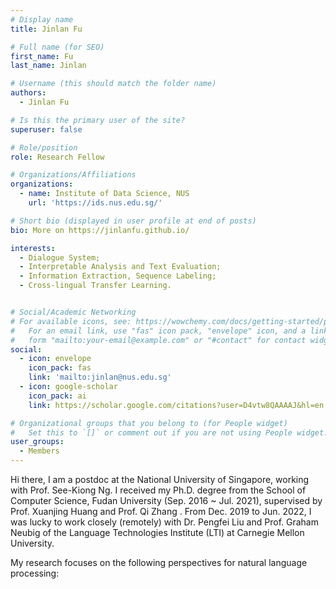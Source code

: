 ```yaml
---
# Display name
title: Jinlan Fu

# Full name (for SEO)
first_name: Fu
last_name: Jinlan

# Username (this should match the folder name)
authors:
  - Jinlan Fu

# Is this the primary user of the site?
superuser: false

# Role/position
role: Research Fellow

# Organizations/Affiliations
organizations:
  - name: Institute of Data Science, NUS
    url: 'https://ids.nus.edu.sg/'

# Short bio (displayed in user profile at end of posts)
bio: More on https://jinlanfu.github.io/

interests:
  - Dialogue System;
  - Interpretable Analysis and Text Evaluation;
  - Information Extraction, Sequence Labeling;
  - Cross-lingual Transfer Learning.


# Social/Academic Networking
# For available icons, see: https://wowchemy.com/docs/getting-started/page-builder/#icons
#   For an email link, use "fas" icon pack, "envelope" icon, and a link in the
#   form "mailto:your-email@example.com" or "#contact" for contact widget.
social:
  - icon: envelope
    icon_pack: fas
    link: 'mailto:jinlan@nus.edu.sg'
  - icon: google-scholar
    icon_pack: ai
    link: https://scholar.google.com/citations?user=D4vtw8QAAAAJ&hl=en

# Organizational groups that you belong to (for People widget)
#   Set this to `[]` or comment out if you are not using People widget.
user_groups:
  - Members
---
```


Hi there, I am a postdoc at the National University of Singapore, working with Prof. See-Kiong Ng. I received my Ph.D. degree from the School of Computer Science, Fudan University (Sep. 2016 ~ Jul. 2021), supervised by Prof. Xuanjing Huang and Prof. Qi Zhang . From Dec. 2019 to Jun. 2022, I was lucky to work closely (remotely) with Dr. Pengfei Liu and Prof. Graham Neubig of the Language Technologies Institute (LTI) at Carnegie Mellon University.

My research focuses on the following perspectives for natural language processing:


